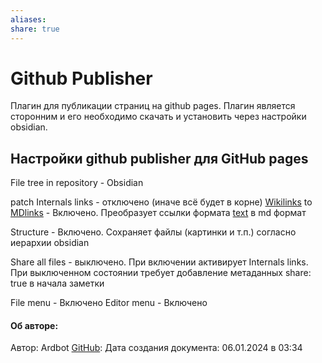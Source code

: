 ```yaml
---
aliases: 
share: true
---
```


# Github Publisher
Плагин для публикации страниц на github pages. Плагин является сторонним и его необходимо скачать и установить через настройки obsidian.

## Настройки github publisher для GitHub pages
File tree in repository - Obsidian 

patch Internals links - отключено (иначе всё будет в корне) 
[Wikilinks](Wikilinks.md) to [MDlinks](links) - Включено. Преобразует ссылки формата [text](text.md) в md формат 

Structure - Включено. Сохраняет файлы (картинки и т.п.) согласно иерархии obsidian 

Share all files - выключено. При включении активирует Internals links. При выключенном состоянии требует добавление метаданных share: true в начала заметки 

File menu - Включено 
Editor menu - Включено

#### Об авторе:
Автор: Ardbot
[GitHub](https://github.com/Ardbot): 
Дата создания документа: 
06.01.2024 в 03:34